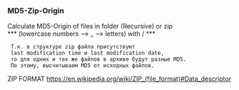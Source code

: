 ### MD5-Zip-Origin

 Calculate MD5-Origin of files in folder (Recursive) or zip       
 *** (lowercase numbers --> _ --> letters) with / ***

     Т.к. в структуре zip файла присутствуют 
     last modification time и last modification date,
     то для одних и тех же файлов в архиве будут разные MD5.
     По этому, высчитываем MD5 от исходных файлов.

 ZIP FORMAT https://en.wikipedia.org/wiki/ZIP_(file_format)#Data_descriptor
